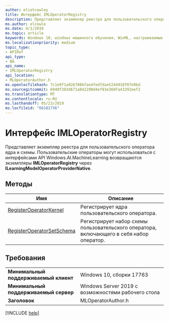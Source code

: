 ```yaml
---
author: eliotcowley
title: Интерфейс IMLOperatorRegistry
description: Представляет экземпляр реестра для пользовательского оператора ядра и схемы.
ms.author: elcowle
ms.date: 4/1/2019
ms.topic: article
keywords: Windows 10, windows машинного обучения, WinML, настраиваемые операторы, IMLOperatorRegistry
ms.localizationpriority: medium
topic_type:
- APIRef
api_type:
- NA
api_name:
- IMLOperatorRegistry
api_location:
- MLOperatorAuthor.h
ms.openlocfilehash: 7c1e9f1a026780bfae4fedfdae5244918f07e9bd
ms.sourcegitcommit: 6948f383d671a042290d4ef83e360fa43292eef2
ms.translationtype: MT
ms.contentlocale: ru-RU
ms.lasthandoff: 05/23/2019
ms.locfileid: "66181736"
---
```

# <a name="imloperatorregistry-interface"></a>Интерфейс IMLOperatorRegistry

Представляет экземпляр реестра для пользовательского оператора ядра и схемы. Пользовательские операторы могут использоваться с интерфейсами API Windows.AI.MachineLearning возвращаются экземпляры **IMLOperatorRegistry** через **ILearningModelOperatorProviderNative**.

## <a name="methods"></a>Методы

| Имя | Описание |
|------|-------------|
| [RegisterOperatorKernel](IMLOperatorRegistry_RegisterOperatorKernel.md) | Регистрирует ядра пользовательского оператора. |
| [RegisterOperatorSetSchema](IMLOperatorRegistry_RegisterOperatorSetSchema.md) | Регистрирует набор схемы пользовательского оператора, включающего в себя набор оператор. |

## <a name="requirements"></a>Требования

| | |
|-|-|
| **Минимальный поддерживаемый клиент** | Windows 10, сборки 17763 |
| **Минимальный поддерживаемый сервер** | Windows Server 2019 с возможностями рабочего стола |
| **Заголовок** | MLOperatorAuthor.h |

[!INCLUDE [help](../../includes/get-help.md)]
